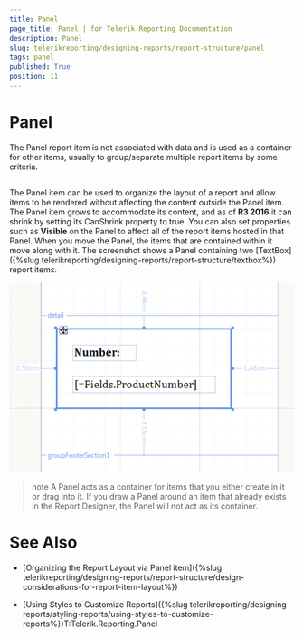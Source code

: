 ```yaml
---
title: Panel
page_title: Panel | for Telerik Reporting Documentation
description: Panel
slug: telerikreporting/designing-reports/report-structure/panel
tags: panel
published: True
position: 11
---
```


# Panel



The Panel report item is not associated with data and is used as a container for other items, usually to group/separate multiple report items by some criteria. 

## 

The Panel item can be used to organize the layout of a report and allow items to be rendered without affecting the content outside the Panel item.
          The Panel item grows to accommodate its content, and as of __R3 2016__ it can shrink by setting its CanShrink property to true.
          You can also set properties such as __Visible__ on the Panel to affect all of the report items hosted in that Panel.
          When you move the Panel, the items that are contained within it move along with it. The
          screenshot shows a Panel containing two [TextBox]({%slug telerikreporting/designing-reports/report-structure/textbox%}) report items.
          
  ![](images/Panel.png)

>note A Panel acts as a container for items that you either create in it or drag into it. If you draw a Panel around an item that already exists in the Report Designer,            the Panel will not act as its container.          




# See Also

 * [Organizing the Report Layout via Panel item]({%slug telerikreporting/designing-reports/report-structure/design-considerations-for-report-item-layout%})

 * [Using Styles to Customize Reports]({%slug telerikreporting/designing-reports/styling-reports/using-styles-to-customize-reports%})T:Telerik.Reporting.Panel

